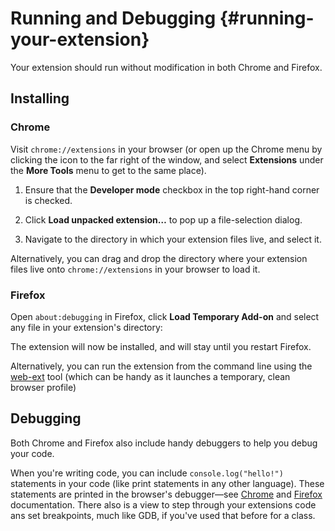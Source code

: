 # Running and Debugging {#running-your-extension}

Your extension should run without modification in both Chrome and Firefox.

## Installing

### Chrome

 Visit `chrome://extensions` in your browser \(or open up the Chrome menu by clicking the icon to the far right of the window, and select **Extensions** under the **More Tools** menu to get to the same place\).

1.  Ensure that the **Developer mode** checkbox in the top right-hand corner is checked.

2.  Click **Load unpacked extension…** to pop up a file-selection dialog.

3.  Navigate to the directory in which your extension files live, and select it.

 Alternatively, you can drag and drop the directory where your extension files live onto `chrome://extensions` in your browser to load it.

### Firefox

Open `about:debugging` in Firefox, click **Load Temporary Add-on** and select any file in your extension's directory:

The extension will now be installed, and will stay until you restart Firefox.

Alternatively, you can run the extension from the command line using the [web-ext](https://developer.mozilla.org/en-US/docs/Mozilla/Add-ons/WebExtensions/Getting_started_with_web-ext) tool \(which can be handy as it launches a temporary, clean browser profile\)

## Debugging

Both Chrome and Firefox also include handy debuggers to help you debug your code. 

When you're writing code, you can include `console.log("hello!")` statements in your code \(like print statements in any other language\). These statements are printed in the browser's debugger—see [Chrome](https://developer.chrome.com/extensions/tut_debugging) and [Firefox](https://developer.mozilla.org/en-US/Add-ons/WebExtensions/Debugging) documentation. There also is a view to step through your extensions code ans set breakpoints, much like GDB, if you've used that before for a class.



